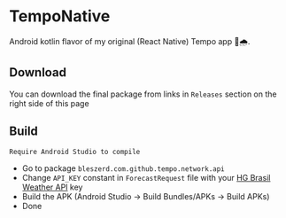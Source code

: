 # TempoNative
Android kotlin flavor of my original (React Native) Tempo app 🤖🌧.

## Download
You can download the final package from links in `Releases` section on the right side of this page
  
## Build

`Require Android Studio to compile`

- Go to package `bleszerd.com.github.tempo.network.api`
- Change `API_KEY` constant in `ForecastRequest` file with your [HG Brasil Weather API](https://console.hgbrasil.com/keys) key
- Build the APK (Android Studio -> Build Bundles/APKs -> Build APKs)
- Done
